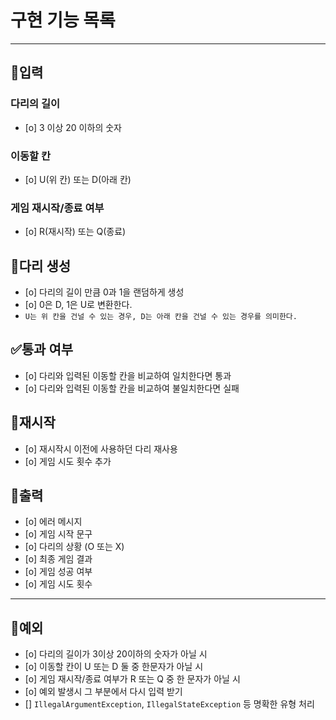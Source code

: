 # 구현 기능 목록

---
## 📝입력

### 다리의 길이
* [o] 3 이상 20 이하의 숫자

### 이동할 칸
* [o] U(위 칸) 또는 D(아래 칸)

### 게임 재시작/종료 여부
* [o] R(재시작) 또는 Q(종료)

## 🦵다리 생성
* [o] 다리의 길이 만큼 0과 1을 랜덤하게 생성
* [o] 0은 D, 1은 U로 변환한다.
* `U는 위 칸을 건널 수 있는 경우, D는 아래 칸을 건널 수 있는 경우를 의미한다.`

## ✅통과 여부
* [o] 다리와 입력된 이동할 칸을 비교하여 일치한다면 통과
* [o] 다리와 입력된 이동할 칸을 비교하여 불일치한다면 실패

## 🔄재시작
* [o] 재시작시 이전에 사용하던 다리 재사용
* [o] 게임 시도 횟수 추가

## 👣출력
* [o] 에러 메시지
* [o] 게임 시작 문구
* [o] 다리의 상황 (O 또는 X)
* [o] 최종 게임 결과
* [o] 게임 성공 여부
* [o] 게임 시도 횟수

---

## 🚫예외
* [o] 다리의 길이가 3이상 20이하의 숫자가 아닐 시
* [o] 이동할 칸이 U 또는 D 둘 중 한문자가 아닐 시
* [o] 게임 재시작/종료 여부가 R 또는 Q 중 한 문자가 아닐 시
* [o] 예외 발생시 그 부분에서 다시 입력 받기
* [] `IllegalArgumentException`, `IllegalStateException` 등 명확한 유형 처리